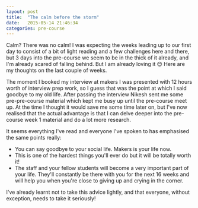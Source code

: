 ```yaml
---
layout: post
title:  "The calm before the storm"
date:   2015-05-14 21:46:34
categories: pre-course
---
```


Calm? There was no calm! I was expecting the weeks leading up to our first day to consist of a bit of light reading and a few challenges here and there, but 3 days into the pre-course we seem to be in the thick of it already, and I'm already scared of falling behind. But I am already loving it 😊 Here are my thoughts on the last couple of weeks.

 The moment I booked my interview at makers I was presented with 12 hours worth of interview prep work, so I guess that was the point at which I said goodbye to my old life. After passing the interview Nikesh sent me some pre-pre-course material which kept me busy up until the pre-course meet up. At the time I thought it would save me some time later on, but I've now realised that the actual advantage is that I can delve deeper into the pre-course week 1 material and do a lot more research. 

It seems everything I've read and everyone I've spoken to has emphasised the same points really:

<ul>
<li>You can say goodbye to your social life. Makers is your life now.</li>
<li>This is one of the hardest things you'll ever do but it will be totally worth it!</li>
<li>The staff and your fellow students will become a very important part of your life. They'll constantly be there with you for the next 16 weeks and will help you when you're close to giving up and crying in the corner.</li>
</ul>

I've already learnt not to take this advice lightly, and that everyone, without exception, needs to take it seriously!
